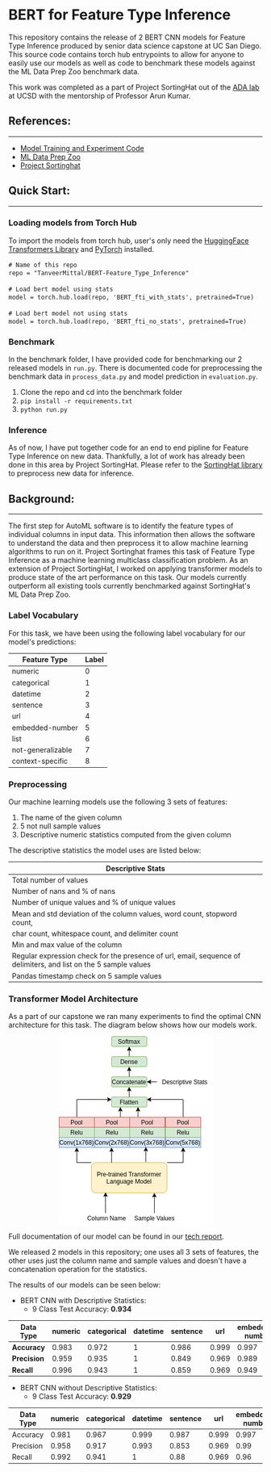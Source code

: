 # BERT for Feature Type Inference

This repository contains the release of 2 BERT CNN models for Feature Type Inference produced by senior data science capstone at UC San Diego. This source code contains torch hub entrypoints to allow for anyone to easily use our models as well as code to benchmark these models against the ML Data Prep Zoo benchmark data.

This work was completed as a part of Project SortingHat out of the [ADA lab](https://adalabucsd.github.io/index.html) at UCSD with the mentorship of Professor Arun Kumar. 

## References:
------------------
- [Model Training and Experiment Code](https://github.com/TanveerMittal/Feature_Type_Inference_Capstone)
- [ML Data Prep Zoo](https://github.com/pvn25/ML-Data-Prep-Zoo)
- [Project Sortinghat](https://adalabucsd.github.io/sortinghat.html)

## Quick Start:
------------------
### Loading models from Torch Hub
To import the models from torch hub, user's only need the [HuggingFace Transformers Library](https://huggingface.co/) and [PyTorch](https://pytorch.org/get-started/locally/) installed.

```
# Name of this repo
repo = "TanveerMittal/BERT-Feature_Type_Inference"

# Load bert model using stats
model = torch.hub.load(repo, 'BERT_fti_with_stats', pretrained=True)

# Load bert model not using stats
model = torch.hub.load(repo, 'BERT_fti_no_stats', pretrained=True)
```
### Benchmark
In the benchmark folder, I have provided code for benchmarking our 2 released models in `run.py`. There is documented code for preprocessing the benchmark data in `process_data.py` and model prediction in `evaluation.py`.

1. Clone the repo and cd into the benchmark folder
2. `pip install -r requirements.txt`
3. `python run.py`

### Inference
As of now, I have put together code for an end to end pipline for Feature Type Inference on new data. Thankfully, a lot of work has already been done in this area by Project SortingHat. Please refer to the [SortingHat library](https://github.com/pvn25/ML-Data-Prep-Zoo/tree/master/MLFeatureTypeInference/Library) to preprocess new data for inference.

## Background:
------------------
The first step for AutoML software is to identify the feature types of individual columns in input data. This information then allows the software to understand the data and then preprocess it to allow machine learning algorithms to run on it. Project Sortinghat frames this task of Feature Type Inference as a machine learning multiclass classification problem. As an extension of Project SortingHat, I worked on applying transformer models to produce state of the art performance on this task. Our models currently outperform all existing tools currently benchmarked against SortingHat's ML Data Prep Zoo.

### Label Vocabulary
For this task, we have been using the following label vocabulary for our model's predictions:

| Feature Type      | Label |
|-------------------|-------|
| numeric           | 0     |
| categorical       | 1     |
| datetime          | 2     |
| sentence          | 3     |
| url               | 4     |
| embedded-number   | 5     |
| list              | 6     |
| not-generalizable | 7     |
| context-specific  | 8     |


### Preprocessing
Our machine learning models use the following 3 sets of features:

1. The name of the given column
2. 5 not null sample values
3. Descriptive numeric statistics computed from the given column

The descriptive statistics the model uses are listed below:

| Descriptive Stats                                                        |
|--------------------------------------------------------------------------|
| Total number of values                                                   |
| Number of nans and % of nans                                             |
| Number of unique values and % of unique values                           |
| Mean and std deviation of the column values, word count, stopword count, |
| char count, whitespace count, and delimiter count                        |
| Min and max value of the column                                          |
| Regular expression check for the presence of url, email, sequence of  delimiters, and list on the 5 sample values                              |
| Pandas timestamp check on 5 sample values                                |

### Transformer Model Architecture
As a part of our capstone we ran many experiments to find the optimal CNN architecture for this task. The diagram below shows how our models work.

<p align="center">
<img  src="https://github.com/TanveerMittal/BERT-Feature-Type-Inference/blob/main/img/Best%20Model.png?raw=True">
</p>

Full documentation of our model can be found in our [tech report](https://tanveermittal.github.io/capstone/).

We released 2 models in this repository; one uses all 3 sets of features, the other uses just the column name and sample values and doesn't have a concatenation operation for the statistics.

The results of our models can be seen below:

- BERT CNN with Descriptive Statistics:
    - 9 Class Test Accuracy: **0.934**

| Data Type | numeric | categorical | datetime | sentence | url   | embedded-number | list  | not-generalizable | context-specific |
|-----------|---------|-------------|----------|----------|-------|-----------------|-------|-------------------|------------------|
| **Accuracy**  |   0.983 |       0.972 |        1 |    0.986 | 0.999 |           0.997 | 0.994 |             0.968 |            0.967 |
| **Precision** |   0.959 |       0.935 |        1 |    0.849 | 0.969 |           0.989 |  0.96 |             0.848 |             0.87 |
| **Recall**    |   0.996 |       0.943 |        1 |    0.859 | 0.969 |           0.949 | 0.842 |             0.856 |            0.762 |

- BERT CNN without Descriptive Statistics:
    - 9 Class Test Accuracy: **0.929**

| Data Type | numeric | categorical | datetime | sentence | url   | embedded-number | list  | not-generalizable | context-specific |
|-----------|---------|-------------|----------|----------|-------|-----------------|-------|-------------------|------------------|
| Accuracy  |   0.981 |       0.967 |    0.999 |    0.987 | 0.999 |           0.997 | 0.994 |             0.966 |            0.968 |
| Precision |   0.958 |       0.917 |    0.993 |    0.853 | 0.969 |            0.99 | 0.959 |             0.869 |            0.854 |
| Recall    |   0.992 |       0.941 |        1 |     0.88 | 0.969 |            0.96 | 0.825 |             0.805 |            0.789 |